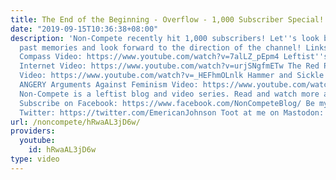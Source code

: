 ```yaml
---
title: The End of the Beginning - Overflow - 1,000 Subscriber Special!!!
date: "2019-09-15T10:36:38+08:00"
description: 'Non-Compete recently hit 1,000 subscribers! Let''s look back on some
  past memories and look forward to the direction of the channel! Links: Political
  Compass Video: https://www.youtube.com/watch?v=7alLZ_pEpm4 Leftist''s Guide to the
  Internet Video: https://www.youtube.com/watch?v=urjSNgfmETw The Red Pill is a Cult
  Video: https://www.youtube.com/watch?v=_HEFhmOLnlk Hammer and Sickle Article: https://www.non-compete.com/an-anarchist-defense-of-the-sickle-and-hammer/
  ANGERY Arguments Against Feminism Video: https://www.youtube.com/watch?v=wBTfvC0iT04
  Non-Compete is a leftist blog and video series. Read and watch more at http://www.non-compete.com
  Subscribe on Facebook: https://www.facebook.com/NonCompeteBlog/ Be my comrade on
  Twitter: https://twitter.com/EmericanJohnson Toot at me on Mastodon: https://mastodon.social/@emerican'
url: /noncompete/hRwaAL3jD6w/
providers:
  youtube:
    id: hRwaAL3jD6w
type: video
---
```

